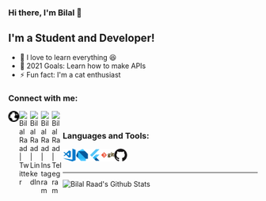 ### Hi there, I'm Bilal 👋

## I'm a Student and Developer!

- 🌱 I love to learn everything 😆
- 🥅 2021 Goals: Learn how to make APIs
- ⚡ Fun fact: I'm a cat enthusiast

### Connect with me:

[<img align="left" alt="genx.com" width="22px" src="https://raw.githubusercontent.com/iconic/open-iconic/master/svg/globe.svg" />][website]
[<img align="left" alt="Bilal Raad | Twitter" width="22px" src="https://cdn.jsdelivr.net/npm/simple-icons@v3/icons/twitter.svg" />][twitter]
[<img align="left" alt="Bilal Raad | LinkedIn" width="22px" src="https://cdn.jsdelivr.net/npm/simple-icons@v3/icons/linkedin.svg" />][linkedin]
[<img align="left" alt="Bilal Raad | Instagram" width="22px" src="https://cdn.jsdelivr.net/npm/simple-icons@v3/icons/instagram.svg" />][instagram]
[<img align="left" alt="Bilal Raad | Telegram" width="22px" src="https://cdn.jsdelivr.net/npm/simple-icons@3.3.0/icons/telegram.svg" />][telegram]

<br />

### Languages and Tools:

<img align="left" alt="Visual Studio Code" width="26px" src="https://raw.githubusercontent.com/github/explore/80688e429a7d4ef2fca1e82350fe8e3517d3494d/topics/visual-studio-code/visual-studio-code.png" />
<img align="left" alt="Dart" width="26px" src="https://raw.githubusercontent.com/github/explore/e94815998e4e0713912fed477a1f346ec04c3da2/topics/dart/dart.png" />
<img align="left" alt="Flutter" width="26px" src="https://raw.githubusercontent.com/github/explore/e94815998e4e0713912fed477a1f346ec04c3da2/topics/flutter/flutter.png" />
<img align="left" alt="Git" width="26px" src="https://raw.githubusercontent.com/github/explore/e94815998e4e0713912fed477a1f346ec04c3da2/topics/git/git.png" />
<img align="left" alt="GitHub" width="26px" src="https://raw.githubusercontent.com/github/explore/78df643247d429f6cc873026c0622819ad797942/topics/github/github.png" />

<br />
<br />

---

<img align="left" alt="Bilal Raad's Github Stats" src="https://github-readme-stats.vercel.app/api?username=bilalraad&show_icons=true&hide_border=true&theme=radical" />

[website]: https://genx-iq.com/
[dna]: https://dnascholarship.com/
[twitter]: https://twitter.com/bilal_rad
[instagram]: https://instagram.com/bilal_rad
[linkedin]: https://linkedin.com/in/bilal-rad
[telegram]: https://t.me/bilal_rad
